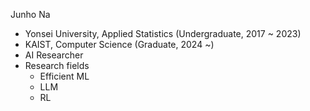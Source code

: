 Junho Na

- Yonsei University, Applied Statistics (Undergraduate, 2017 ~ 2023)
- KAIST, Computer Science (Graduate, 2024 ~) 
- AI Researcher
- Research fields
  - Efficient ML
  - LLM
  - RL

